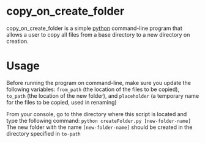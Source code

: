 # copy_on_create_folder
copy_on_create_folder is a simple [python](https://www.python.org/) command-line program that allows a user to copy all files from a base directory to a new directory on creation.

# Usage
Before running the program on command-line, make sure you update the following variables:
`from_path` (the location of the files to be copied),
`to_path` (the location of the new folder), and 
`placeholder` (a temporary name for the files to be copied, used in renaming)

From your console, go to thhe directory where this script is located and type the following command:
`python createFolder.py [new-folder-name]`
The new folder with the name `[new-folder-name]` should be created in the directory specified in `to-path`

